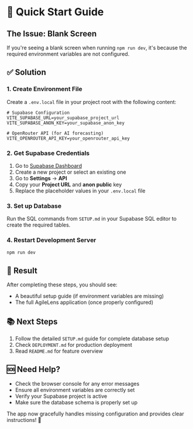 # 🚀 Quick Start Guide

## The Issue: Blank Screen

If you're seeing a blank screen when running `npm run dev`, it's because the required environment variables are not configured.

## ✅ Solution

### 1. Create Environment File

Create a `.env.local` file in your project root with the following content:

```env
# Supabase Configuration
VITE_SUPABASE_URL=your_supabase_project_url
VITE_SUPABASE_ANON_KEY=your_supabase_anon_key

# OpenRouter API (for AI forecasting)
VITE_OPENROUTER_API_KEY=your_openrouter_api_key
```

### 2. Get Supabase Credentials

1. Go to [Supabase Dashboard](https://supabase.com/dashboard)
2. Create a new project or select an existing one
3. Go to **Settings** → **API**
4. Copy your **Project URL** and **anon public** key
5. Replace the placeholder values in your `.env.local` file

### 3. Set up Database

Run the SQL commands from `SETUP.md` in your Supabase SQL editor to create the required tables.

### 4. Restart Development Server

```bash
npm run dev
```

## 🎉 Result

After completing these steps, you should see:
- A beautiful setup guide (if environment variables are missing)
- The full AgileLens application (once properly configured)

## 📚 Next Steps

1. Follow the detailed `SETUP.md` guide for complete database setup
2. Check `DEPLOYMENT.md` for production deployment
3. Read `README.md` for feature overview

## 🆘 Need Help?

- Check the browser console for any error messages
- Ensure all environment variables are correctly set
- Verify your Supabase project is active
- Make sure the database schema is properly set up

The app now gracefully handles missing configuration and provides clear instructions! 🚀
